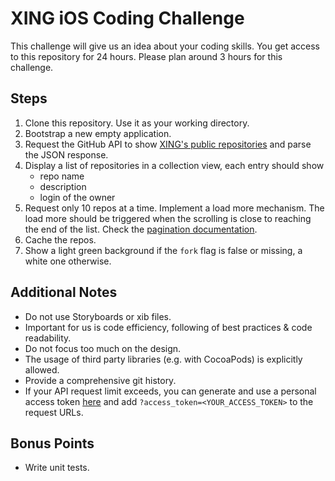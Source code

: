 XING iOS Coding Challenge
=========================

This challenge will give us an idea about your coding skills. You get access to this 
repository for 24 hours. Please plan around 3 hours for this challenge.


Steps
-----

1. Clone this repository. Use it as your working directory.
2. Bootstrap a new empty application.
3. Request the GitHub API to show [XING's public repositories][1] and parse the JSON
   response.
4. Display a list of repositories in a collection view, each entry should show
    - repo name
    - description
    - login of the owner
5. Request only 10 repos at a time. Implement a load more mechanism. The
   load more should be triggered when the scrolling is close to reaching the end of the
list. Check the [pagination documentation][2].
6. Cache the repos.
7. Show a light green background if the `fork` flag is false or missing, a white one
   otherwise.


Additional Notes
----------------

- Do not use Storyboards or xib files.
- Important for us is code efficiency, following of best practices & code readability.
- Do not focus too much on the design.
- The usage of third party libraries (e.g. with CocoaPods) is explicitly allowed.
- Provide a comprehensive git history.
- If your API request limit exceeds, you can generate and use a personal access token [here](https://github.com/settings/applications) and add `?access_token=<YOUR_ACCESS_TOKEN>` to the request URLs.

Bonus Points
------------

- Write unit tests.


  [1]: https://api.github.com/users/xing/repos
  [2]: https://developer.github.com/v3/#pagination
